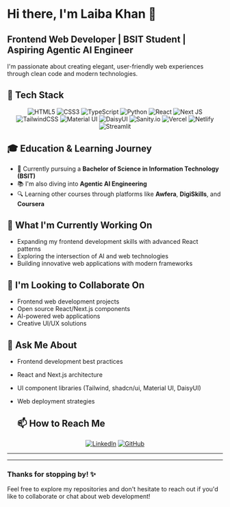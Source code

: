 # Hi there, I'm Laiba Khan 👋

## Frontend Web Developer | BSIT Student | Aspiring Agentic AI Engineer

I'm passionate about creating elegant, user-friendly web experiences through clean code and modern technologies.

## 🔧 Tech Stack

<div align="center">
  
  ![HTML5](https://img.shields.io/badge/html5-%23E34F26.svg?style=for-the-badge&logo=html5&logoColor=white)
  ![CSS3](https://img.shields.io/badge/css3-%231572B6.svg?style=for-the-badge&logo=css3&logoColor=white)
  ![TypeScript](https://img.shields.io/badge/typescript-%23007ACC.svg?style=for-the-badge&logo=typescript&logoColor=white)
  ![Python](https://img.shields.io/badge/python-3670A0?style=for-the-badge&logo=python&logoColor=ffdd54)
  ![React](https://img.shields.io/badge/react-%2320232a.svg?style=for-the-badge&logo=react&logoColor=%2361DAFB)
  ![Next JS](https://img.shields.io/badge/Next-black?style=for-the-badge&logo=next.js&logoColor=white)
  ![TailwindCSS](https://img.shields.io/badge/tailwindcss-%2338B2AC.svg?style=for-the-badge&logo=tailwind-css&logoColor=white)
  ![Material UI](https://img.shields.io/badge/Material%20UI-007FFF?style=for-the-badge&logo=mui&logoColor=white)
  ![DaisyUI](https://img.shields.io/badge/daisyui-5A0EF8?style=for-the-badge&logo=daisyui&logoColor=white)
  ![Sanity.io](https://img.shields.io/badge/Sanity-F03E2F?style=for-the-badge&logo=sanity&logoColor=white)
  ![Vercel](https://img.shields.io/badge/vercel-%23000000.svg?style=for-the-badge&logo=vercel&logoColor=white)
  ![Netlify](https://img.shields.io/badge/netlify-%23000000.svg?style=for-the-badge&logo=netlify&logoColor=#00C7B7)
  ![Streamlit](https://img.shields.io/badge/Streamlit-FF4B4B?style=for-the-badge&logo=Streamlit&logoColor=white)
  
</div>

## 🎓 Education & Learning Journey

- 🏫 Currently pursuing a **Bachelor of Science in Information Technology (BSIT)**
- 📚 I'm also diving into **Agentic AI Engineering**
- 🔍 Learning other courses through platforms like **Awfera**, **DigiSkills**, and **Coursera**

## 🌟 What I'm Currently Working On

- Expanding my frontend development skills with advanced React patterns
- Exploring the intersection of AI and web technologies
- Building innovative web applications with modern frameworks

## 👯 I'm Looking to Collaborate On

- Frontend web development projects
- Open source React/Next.js components
- AI-powered web applications
- Creative UI/UX solutions

## 💬 Ask Me About

- Frontend development best practices
- React and Next.js architecture
- UI component libraries (Tailwind, shadcn/ui, Material UI, DaisyUI)
- Web deployment strategies

  ## 📫 How to Reach Me

<div align="center">
  
  [![LinkedIn](https://img.shields.io/badge/linkedin-%230077B5.svg?style=for-the-badge&logo=linkedin&logoColor=white)](https://www.linkedin.com/in/laiba-khan-a17a89296)
  [![GitHub](https://img.shields.io/badge/github-%23121011.svg?style=for-the-badge&logo=github&logoColor=white)](https://github.com/Laibakhan20)
  
</div>

---



---

### Thanks for stopping by! ✨

Feel free to explore my repositories and don't hesitate to reach out if you'd like to collaborate or chat about web development!
